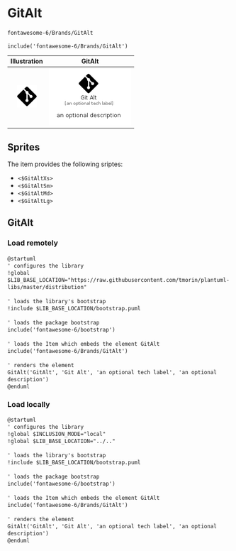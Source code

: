 # GitAlt


```text
fontawesome-6/Brands/GitAlt
```

```text
include('fontawesome-6/Brands/GitAlt')
```



| Illustration | GitAlt |
| :---: | :---: |
| ![illustration for Illustration](../../fontawesome-6/Brands/GitAlt.png) | ![illustration for GitAlt](../../fontawesome-6/Brands/GitAlt.Local.png) |



## Sprites
The item provides the following sriptes:

- `<$GitAltXs>`
- `<$GitAltSm>`
- `<$GitAltMd>`
- `<$GitAltLg>`





## GitAlt

### Load remotely
```plantuml
@startuml
' configures the library
!global $LIB_BASE_LOCATION="https://raw.githubusercontent.com/tmorin/plantuml-libs/master/distribution"

' loads the library's bootstrap
!include $LIB_BASE_LOCATION/bootstrap.puml

' loads the package bootstrap
include('fontawesome-6/bootstrap')

' loads the Item which embeds the element GitAlt
include('fontawesome-6/Brands/GitAlt')

' renders the element
GitAlt('GitAlt', 'Git Alt', 'an optional tech label', 'an optional description')
@enduml
```

### Load locally
```plantuml
@startuml
' configures the library
!global $INCLUSION_MODE="local"
!global $LIB_BASE_LOCATION="../.."

' loads the library's bootstrap
!include $LIB_BASE_LOCATION/bootstrap.puml

' loads the package bootstrap
include('fontawesome-6/bootstrap')

' loads the Item which embeds the element GitAlt
include('fontawesome-6/Brands/GitAlt')

' renders the element
GitAlt('GitAlt', 'Git Alt', 'an optional tech label', 'an optional description')
@enduml
```

